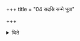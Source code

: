 +++
title = "04 सदसि सन्मे भूया"

+++

<details><summary>थिते</summary>

सदसि सन्मे भूया इति वा मैत्रावरुणीमामिक्षामेके समामनन्ति ४
</details>
